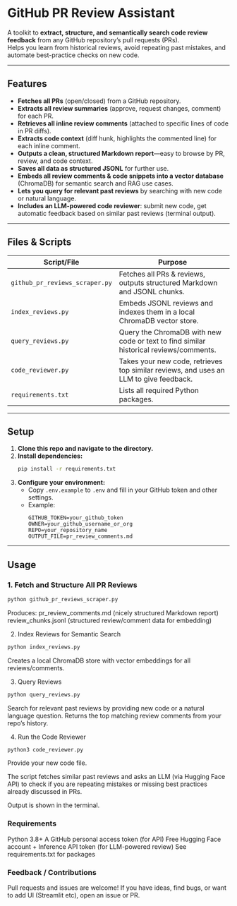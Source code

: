# GitHub PR Review Assistant

A toolkit to **extract, structure, and semantically search code review feedback** from any GitHub repository’s pull requests (PRs).  
Helps you learn from historical reviews, avoid repeating past mistakes, and automate best-practice checks on new code.

---

## Features

- **Fetches all PRs** (open/closed) from a GitHub repository.
- **Extracts all review summaries** (approve, request changes, comment) for each PR.
- **Retrieves all inline review comments** (attached to specific lines of code in PR diffs).
- **Extracts code context** (diff hunk, highlights the commented line) for each inline comment.
- **Outputs a clean, structured Markdown report**—easy to browse by PR, review, and code context.
- **Saves all data as structured JSONL** for further use.
- **Embeds all review comments & code snippets into a vector database** (ChromaDB) for semantic search and RAG use cases.
- **Lets you query for relevant past reviews** by searching with new code or natural language.
- **Includes an LLM-powered code reviewer**: submit new code, get automatic feedback based on similar past reviews (terminal output).

---

## Files & Scripts

| Script/File                    | Purpose                                                                                 |
| ------------------------------ | --------------------------------------------------------------------------------------- |
| `github_pr_reviews_scraper.py` | Fetches all PRs & reviews, outputs structured Markdown and JSONL chunks.                |
| `index_reviews.py`             | Embeds JSONL reviews and indexes them in a local ChromaDB vector store.                 |
| `query_reviews.py`             | Query the ChromaDB with new code or text to find similar historical reviews/comments.   |
| `code_reviewer.py`             | Takes your new code, retrieves top similar reviews, and uses an LLM to give feedback.  |
| `requirements.txt`             | Lists all required Python packages.                                                     |

---

## Setup

1. **Clone this repo and navigate to the directory.**
2. **Install dependencies:**
    ```bash
    pip install -r requirements.txt
    ```
3. **Configure your environment:**
   - Copy `.env.example` to `.env` and fill in your GitHub token and other settings.
   - Example:
     ```
     GITHUB_TOKEN=your_github_token
     OWNER=your_github_username_or_org
     REPO=your_repository_name
     OUTPUT_FILE=pr_review_comments.md
     ```

---

## Usage

### 1. **Fetch and Structure All PR Reviews**
```bash
python github_pr_reviews_scraper.py
```
Produces:
pr_review_comments.md (nicely structured Markdown report)
review_chunks.jsonl (structured review/comment data for embedding)

2. Index Reviews for Semantic Search
```bash
python index_reviews.py
```
Creates a local ChromaDB store with vector embeddings for all reviews/comments.

3. Query Reviews
```bash
python query_reviews.py
```
Search for relevant past reviews by providing new code or a natural language question.
Returns the top matching review comments from your repo’s history.

4. Run the Code Reviewer
```bash
python3 code_reviewer.py
```
Provide your new code file.

The script fetches similar past reviews and asks an LLM (via Hugging Face API) to check if you are repeating mistakes or missing best practices already discussed in PRs.

Output is shown in the terminal.

### Requirements
Python 3.8+
A GitHub personal access token (for API)
Free Hugging Face account + Inference API token (for LLM-powered review)
See requirements.txt for packages

### Feedback / Contributions
Pull requests and issues are welcome!
If you have ideas, find bugs, or want to add UI (Streamlit etc), open an issue or PR.
